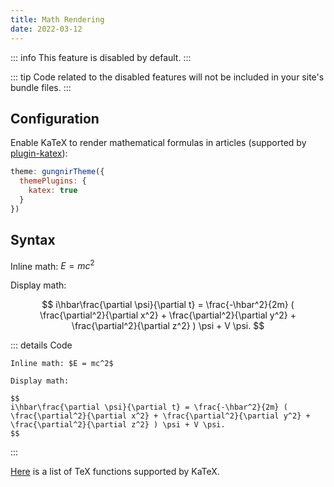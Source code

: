 ```yaml
---
title: Math Rendering
date: 2022-03-12
---
```


::: info
This feature is disabled by default.
:::

::: tip
Code related to the disabled features will not be included in your site's bundle files.
:::


## Configuration

Enable KaTeX to render mathematical formulas in articles (supported by [plugin-katex](/docs/plugins/katex/)):

```js
theme: gungnirTheme({
  themePlugins: {
    katex: true
  }
})
```


## Syntax

Inline math: $E = mc^2$

Display math:

$$
i\hbar\frac{\partial \psi}{\partial t} = \frac{-\hbar^2}{2m} ( \frac{\partial^2}{\partial x^2} + \frac{\partial^2}{\partial y^2} + \frac{\partial^2}{\partial z^2} ) \psi + V \psi.
$$


::: details Code
```
Inline math: $E = mc^2$

Display math:

$$
i\hbar\frac{\partial \psi}{\partial t} = \frac{-\hbar^2}{2m} ( \frac{\partial^2}{\partial x^2} + \frac{\partial^2}{\partial y^2} + \frac{\partial^2}{\partial z^2} ) \psi + V \psi.
$$
```
:::

[Here](https://katex.org/docs/supported.html) is a list of TeX functions supported by KaTeX.
